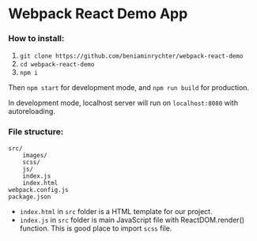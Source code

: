 # Webpack React Demo App

### How to install:
1. `git clone https://github.com/beniaminrychter/webpack-react-demo`
2. `cd webpack-react-demo`
3. `npm i`

Then `npm start` for development mode, and `npm run build` for production.

In development mode, localhost server will run on `localhost:8080` with autoreloading.


### File structure:
```
src/
    images/
    scss/
    js/
    index.js
    index.html
webpack.config.js
package.json
```

- `index.html` in `src` folder is a HTML template for our project.
- `index.js` in `src` folder is main JavaScript file with ReactDOM.render() function. This is good place to import `scss` file.
